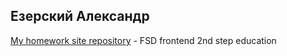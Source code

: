 ## Езерский Александр

[My homework site repository](https://github.com/smartjsdev/FSD_homework "My homework") - FSD frontend 2nd step education
